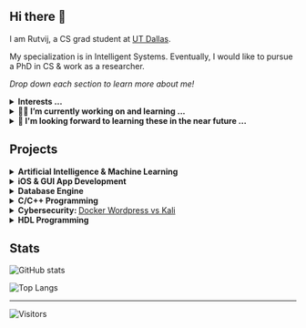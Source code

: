 ## Hi there 👋

I am Rutvij, a CS grad student at [UT Dallas](https://utdallas.edu/). 

My specialization is in Intelligent Systems. Eventually, I would like to pursue a PhD in CS & work as a researcher. 

_Drop down each section to learn more about me!_

<details>
  <summary> <b>Interests ... </b> </summary>
  
  My interests are far too wide ranging for me to ever catch up with them. Some of them are:

- Machine Learning, especially Reinforcement Learning
- Logic Programming & AI - automated reasoning!
- Data Science, particulary the statisitcal & mathematical side of it.
- Programming Language Design & Compiler Theory
- Functional Programming - Haskell & Lisp in particular
- Theory of Computation & Algorithm Design
- Numerical Optimizaiton & Computational Geometry
- System Programming - OSes, Databases etc.
- GUI Programming (native apps) - MVC, UI/UX design 

And thus I call myself a deluded dilettante!
  
</details>

<details>
  <summary> <b>🔭🌱 I’m currently working on and learning ...</b> </summary>

<br>

- Implementing the first **interpreter** in [Crafting Interpreters](http://craftinginterpreters.com) using **Python**. The implement repo for [PyLox](https://github.com/0xrutvij/PyLox).
- Learning **Lisp** (Scheme) & a new way of looking at fundamentals of our craft from [SICP](https://mitpress.mit.edu/sites/default/files/sicp/full-text/book/book.html). [My notes](https://github.com/0xrutvij/sicp_notes).
- Learning **Go** & making practical [projects](https://github.com/0xrutvij/gophercises) following prompts at [Gophercises](https://gophercises.com).
- Grokking **C language** through the lens of its creators [K&R2](https://www.cprogramming.com/books/ritchie.html).

</details>

<details>
  <summary> <b> 🤔 I'm looking forward to learning these in the near future ... </b> </summary>
  
- Learning Quantum Algorithms and Neural Net Mathematics this Fall!
- **_Haskell_** - through a category theoric lens & revisiting [LYAH](https://web.archive.org/web/20211125090205/http://learnyouahaskell.com/chapters) before learning from new resources.
- _Reinforcement Learning_ & _Neural Networks_ in greater depth.

</details>


## Projects

<details>
  
  <summary> <b> Artificial Intelligence & Machine Learning </b> </summary>

1. Capstone project involving [analysis](https://github.com/0xrutvij/loadPullDataAnalysis) of Transistor Load Pull Data for Qorvo. [Data Analysis]
2. Custom implementation of [Decisiton Trees](https://github.com/0xrutvij/decisionTree) as a part of a graduate ML course. [ML]
3. [Contact tracing data analysis](https://github.com/0xrutvij/MLfinalProject) [ML]
   - Custom implementations of Bagging & Boosting (adaBoost) ensembles on ID3 trees.
   - Custom implementation of a simple NN
   - Use of various sampling methods and a comparison of their effectiveness at addressing class imbalance.
   - Check out the [Project Report](https://github.com/0xrutvij/MLfinalProject/blob/main/ML_Final_Report.pdf) for details!
4. Statistical analysis projects using [R Language](https://github.com/0xrutvij/stats_projects) as a part of a grad course. [Statistics]
5. [Lane Line Detection](https://github.com/0xrutvij/LaneLineDetection): Detecting lane lines on roads & stop signs using Open CV. [Computer Vision]
6. [Medial Axist Transform](https://github.com/0xrutvij/medial-axis-transform): Medial axis transform using Delaunay triangulations. MAT was used to demonstrate too of its applications, one, to compress shapes by reducing a dimension. Another, a computer vision cross-application to perform pattern matching and find similar shapes using path matching. [Computational Geometry & Computer Vision]
7. Implementation of A* search using Python to solve 8-Puzzle game and comparison with other search methods. 
8. A [Q&A system using Prolog](https://github.com/0xrutvij/q-a_system), which can answer basic questions given an encoded description of a simplified real world environment. [Logic Programming]
</details>
  

<details>
  
<summary> <b> iOS & GUI App Development </b> </summary>
  
1. [Flix](https://github.com/0xrutvij/flix): An app that allows users to browse movies from the The [Movie Database API](http://docs.themoviedb.apiary.io/#). [iOS]
2. [TwitterClone](https://github.com/0xrutvij/twitterClone): A basic twitter app to read your tweets, compose new tweets, and like + retweet timeline tweets. [iOS]
3. [Parstagram](https://github.com/0xrutvij/Parstagram): An Instagram clone with a custom Parse backend that allows a user to post photos, view a global photos feed, and add comments. [iOS]
4. Used PyQT as a part of my internship & for my DB course to build a [contacts list app](https://github.com/0xrutvij/sqlGUI) using OBDC (CRUD, triggers, text search etc.). [PyQT]
</details>


<details>
  
<summary> <b> Database Engine </b> </summary>
  
1. An SQLite like DB, named [RioDB](https://github.com/0xrutvij/rioDatabaseEngine), implemented as a part of a Database Design course. 

</details>

<details>
  
<summary> <b> C/C++ Programming </b> </summary>
  
1. Few examples created as a part of the coursework for an [OS course](https://github.com/0xrutvij/CS4348-OperatingSystemConcepts)
2. Few more as a part of an [Unix Programming Course](https://github.com/0xrutvij/Archive/tree/main/HWs/Unix_C).
  
</details>

<details>
  
  <summary> <b> Cybersecurity: </b> <a href=https://github.com/0xrutvij/wpVSkali>Docker Wordpress vs Kali</a> </summary>
  
- As a part of a Cybersecurity course I took with Codepath, we created an airgapped system to learn and perform pentesting. 
- The course initially suggested the use of Vagrant to setup and maintain the VMs for testing (a Kali Linux instance and a WordPress server). 
- I replicated the process using Docker, making it easier & faster for first time learners to deploy the test enviroments with minimum fuss. 
- Also leveraging the light weight nature of containers to make the process less resource intensive. 

</details>
  
<details>
  
<summary> <b> HDL Programming </b> </summary>

- Built an [16-bit ALU](https://github.com/0xrutvij/16bit-ALU-iverilog) using the Verilog HDL and an interactive simulation Logism.

</details>

## Stats

![GitHub stats](https://github-readme-stats.vercel.app/api?username=0xrutvij&count_private=true&show_icons=true&include_all_commits=true&theme=radical&cache=1800)

![Top Langs](https://github-readme-stats.vercel.app/api/top-langs/?username=0xrutvij&layout=compact&theme=radical&hide=jupyter%20notebook,verilog,html,makefile&cache=1800&langs_count=7)

-------------------
![Visitors](https://visitor-badge.glitch.me/badge?page_id=0xrutvij.0xrutvij&left_color=gray&right_color=blue)





<!--
**0xrutvij/0xrutvij** is a ✨ _special_ ✨ repository because its `README.md` (this file) appears on your GitHub profile.

Here are some ideas to get you started:

- 🔭 I’m currently working on ...
- 🌱 I’m currently learning ...
- 👯 I’m looking to collaborate on ...
- 🤔 I’m looking for help with ...
- 💬 Ask me about ...
- 📫 How to reach me: ...
- 😄 Pronouns: ...
- ⚡ Fun fact: ...
-->
